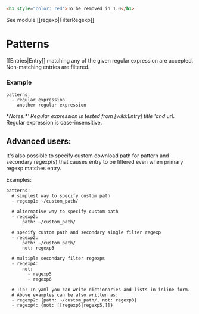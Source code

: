 ```html
<h1 style="color: red">To be removed in 1.0</h1>
```

See module [[regexp|FilterRegexp]]

# Patterns

[[Entries|Entry]] matching any of the given regular expression are accepted. Non-matching entries are filtered.

### Example


    patterns:
      - regular expression
      - another regular expression

**Notes:*' Regular expression is tested from [wiki:Entry] title '*and** url. Regular expression is case-insensitive.

## Advanced users:

It's also possible to specify custom download path for
pattern and secondary regexp(s) that causes entry to be
filtered even when primary regexp matches entry.

Examples:


    patterns:
      # simplest way to specify custom path
      - regexp1: ~/custom_path/
    
      # alternative way to specify custom path
      - regexp2:
          path: ~/custom_path/
    
      # specify custom path and secondary single filter regexp
      - regexp2:
          path: ~/custom_path/
          not: regexp3
    
      # multiple secondary filter regexps
      - regexp4:
          not:
            - regexp5
            - regexp6
    
      # Tip: In yaml you can write dictionaries and lists in inline form.
      # Above examples can be also written as:
      - regexp2: {path: ~/custom_path/, not: regexp3}
      - regexp4: {not: [[regexp6|regexp5,]]}

